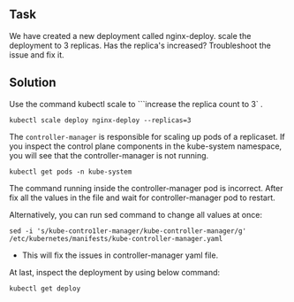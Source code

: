 ## Task
We have created a new deployment called nginx-deploy. scale the deployment to 3 replicas. Has the replica's increased? Troubleshoot the issue and fix it.

## Solution
Use the command kubectl scale to ```increase the replica count to 3` .
```shell
kubectl scale deploy nginx-deploy --replicas=3
```

The ```controller-manager``` is responsible for scaling up pods of a replicaset. If you inspect the control plane components in the kube-system namespace, you will see that the controller-manager is not running.
```shell
kubectl get pods -n kube-system
```

The command running inside the controller-manager pod is incorrect.
After fix all the values in the file and wait for controller-manager pod to restart.

Alternatively, you can run sed command to change all values at once:
```shell
sed -i 's/kube-contro1ler-manager/kube-controller-manager/g' /etc/kubernetes/manifests/kube-controller-manager.yaml
```

- This will fix the issues in controller-manager yaml file.

At last, inspect the deployment by using below command:
```shell
kubectl get deploy
```